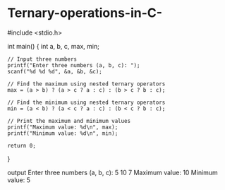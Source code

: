 # Ternary-operations-in-C-
#include <stdio.h>

int main() {
    int a, b, c, max, min;

    // Input three numbers
    printf("Enter three numbers (a, b, c): ");
    scanf("%d %d %d", &a, &b, &c);

    // Find the maximum using nested ternary operators
    max = (a > b) ? (a > c ? a : c) : (b > c ? b : c);

    // Find the minimum using nested ternary operators
    min = (a < b) ? (a < c ? a : c) : (b < c ? b : c);

    // Print the maximum and minimum values
    printf("Maximum value: %d\n", max);
    printf("Minimum value: %d\n", min);

    return 0;
}

output
Enter three numbers (a, b, c): 5 10 7
Maximum value: 10
Minimum value: 5
